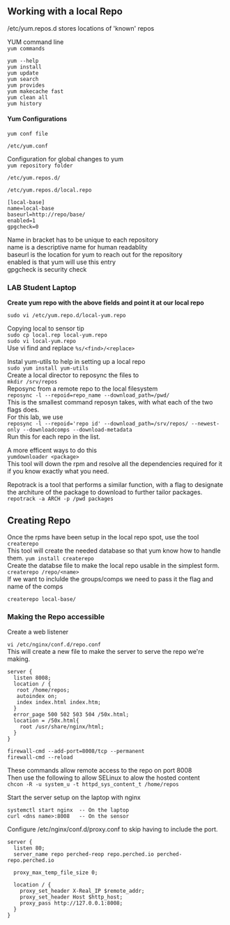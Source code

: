 ## Working with a local Repo  
/etc/yum.repos.d stores locations of 'known' repos  

YUM command line  
`yum commands`  
```
yum --help  
yum install  
yum update  
yum search  
yum provides  
yum makecache fast  
yum clean all
yum history
```

#### Yum Configurations
`yum conf file`
```
/etc/yum.conf
```
Configuration for global changes to yum  
`yum repository folder`  
```
/etc/yum.repos.d/
```
`/etc/yum.repos.d/local.repo`
```
[local-base]
name=local-base
baseurl=http://repo/base/
enabled=1
gpgcheck=0
```
Name in bracket has to be unique to each repository  
name is a descriptive name for human readablity  
baseurl is the location for yum to reach out for the repository  
enabled is that yum will use this entry  
gpgcheck is security check  

### **LAB Student Laptop**
**Create yum repo with the above fields and point it at our local repo**  
```
sudo vi /etc/yum.repo.d/local-yum.repo
```
 Copying local to sensor tip  
 `sudo cp local.rep local-yum.repo`  
 `sudo vi local-yum.repo`  
Use vi find and replace `%s/<find>/<replace>`  

Instal yum-utils to help in setting up a local repo  
`sudo yum install yum-utils`  
Create a local director to reposync the files to  
`mkdir /srv/repos`  
Reposync from a remote repo to the local filesystem  
`reposync -l --repoid=repo_name --download_path=/pwd/`  
This is the smallest command reposyn takes, with what each of the two flags does.  
For this lab, we use  
`reposync -l --repoid='repo id' --download_path=/srv/repos/ --newest-only --downloadcomps --download-metadata`  
Run this for each repo in the list.  

A more efficent ways to do this  
`yumdownloader <package>`  
This tool will down the rpm and resolve all the dependencies required for it if you know exactly what you need.  

Repotrack is a tool that performs a similar function, with a flag to designate the architure of the package to download to further tailor packages.  
`repotrack -a ARCH -p /pwd packages`  

## Creating Repo
Once the rpms have been setup in the local repo spot, use the tool `createrepo`  
This tool will create the needed database so that yum know how to handle them.
`yum install createrepo`  
Create the databse file to make the local repo usable in the simplest form.  
`createrepo /repo/<name>`  
If we want to inclulde the groups/comps we need to pass it the flag and name of the comps

`createrepo local-base/`  

### Making the Repo accessible

Create a web listener  

`vi /etc/nginx/conf.d/repo.conf`  
This will create a new file to make the server to serve the repo we're making.  

```
server {
  listen 8008;
  location / {
   root /home/repos;
   autoindex on;
   index index.html index.htm;
  }
  error_page 500 502 503 504 /50x.html;
  location = /50x.html{
    root /usr/share/nginx/html;
  }
}
```
```
firewall-cmd --add-port=8008/tcp --permanent
firewall-cmd --reload
```
These commands allow remote access to the repo on port 8008  
Then use the following to allow SELinux to alow the hosted content  
`chcon -R -u system_u -t httpd_sys_content_t /home/repos`  

Start the server setup on the laptop with nginx  
```
systemctl start nginx  -- On the laptop
curl <dns name>:8008   -- On the sensor
```

Configure /etc/nginx/conf.d/proxy.conf to skip having to include the port.  

```
server {
  listen 80;
  server_name repo perched-reop repo.perched.io perched-repo.perched.io

  proxy_max_temp_file_size 0;

  location / {
    proxy_set_header X-Real_IP $remote_addr;
    proxy_set_header Host $http_host;
    proxy_pass http://127.0.0.1:8008;
  }
}
```
